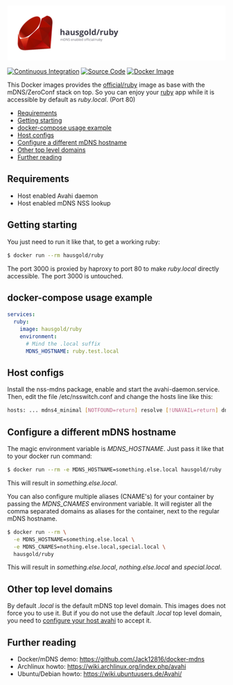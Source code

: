 ![mDNS enabled official/ruby](https://raw.githubusercontent.com/hausgold/docker-ruby/master/docs/assets/project.svg)

[![Continuous Integration](https://github.com/hausgold/docker-ruby/actions/workflows/package.yml/badge.svg?branch=master)](https://github.com/hausgold/docker-ruby/actions/workflows/package.yml)
[![Source Code](https://img.shields.io/badge/source-on%20github-blue.svg)](https://github.com/hausgold/docker-ruby)
[![Docker Image](https://img.shields.io/badge/image-on%20docker%20hub-blue.svg)](https://hub.docker.com/r/hausgold/ruby/)

This Docker images provides the [official/ruby](https://hub.docker.com/_/ruby/) image as base
with the mDNS/ZeroConf stack on top. So you can enjoy your [ruby](https://www.ruby-lang.org) app
while it is accessible by default as *ruby.local*. (Port 80)

- [Requirements](#requirements)
- [Getting starting](#getting-starting)
- [docker-compose usage example](#docker-compose-usage-example)
- [Host configs](#host-configs)
- [Configure a different mDNS hostname](#configure-a-different-mdns-hostname)
- [Other top level domains](#other-top-level-domains)
- [Further reading](#further-reading)

## Requirements

* Host enabled Avahi daemon
* Host enabled mDNS NSS lookup

## Getting starting

You just need to run it like that, to get a working ruby:

```bash
$ docker run --rm hausgold/ruby
```

The port 3000 is proxied by haproxy to port 80 to make *ruby.local*
directly accessible. The port 3000 is untouched.

## docker-compose usage example

```yaml
services:
  ruby:
    image: hausgold/ruby
    environment:
      # Mind the .local suffix
      MDNS_HOSTNAME: ruby.test.local
```

## Host configs

Install the nss-mdns package, enable and start the avahi-daemon.service. Then,
edit the file /etc/nsswitch.conf and change the hosts line like this:

```bash
hosts: ... mdns4_minimal [NOTFOUND=return] resolve [!UNAVAIL=return] dns ...
```

## Configure a different mDNS hostname

The magic environment variable is *MDNS_HOSTNAME*. Just pass it like that to
your docker run command:

```bash
$ docker run --rm -e MDNS_HOSTNAME=something.else.local hausgold/ruby
```

This will result in *something.else.local*.

You can also configure multiple aliases (CNAME's) for your container by
passing the *MDNS_CNAMES* environment variable. It will register all the comma
separated domains as aliases for the container, next to the regular mDNS
hostname.

```bash
$ docker run --rm \
  -e MDNS_HOSTNAME=something.else.local \
  -e MDNS_CNAMES=nothing.else.local,special.local \
  hausgold/ruby
```

This will result in *something.else.local*, *nothing.else.local* and
*special.local*.

## Other top level domains

By default *.local* is the default mDNS top level domain. This images does not
force you to use it. But if you do not use the default *.local* top level
domain, you need to [configure your host avahi][custom_mdns] to accept it.

## Further reading

* Docker/mDNS demo: https://github.com/Jack12816/docker-mdns
* Archlinux howto: https://wiki.archlinux.org/index.php/avahi
* Ubuntu/Debian howto: https://wiki.ubuntuusers.de/Avahi/

[custom_mdns]: https://wiki.archlinux.org/index.php/avahi#Configuring_mDNS_for_custom_TLD
